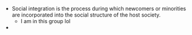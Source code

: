 - Social integration is the process during which newcomers or minorities are incorporated into the social structure of the host society.
	- I am in this group lol
-